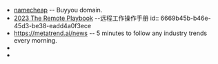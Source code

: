 - [namecheap](https://www.namecheap.com/) -- Buyyou domain.
- [2023 The Remote Playbook](https://translate.simplifyai.cn/u/share/95355991-86cf-6ce1-ce5a-26069cdcce01?ur=cbaf6f) --远程工作操作手册
  id:: 6669b45b-b46e-45d3-be38-eadd4a0f3ece
- https://metatrend.ai/news -- 5 minutes to follow any industry trends every morning.
-
-